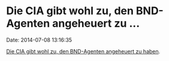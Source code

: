 Die CIA gibt wohl zu, den BND-Agenten angeheuert zu \...
========================================================

Date: 2014-07-08 13:16:35

[Die CIA gibt wohl zu, den BND-Agenten angeheuert zu
haben](http://www.reuters.com/article/2014/07/07/us-germany-usa-spying-cia-idUSKBN0FC21920140707).
